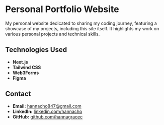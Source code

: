 # Personal Portfolio Website

My personal website dedicated to sharing my coding journey, featuring a showcase of my projects, including this site itself. It highlights my work on various personal projects and technical skills.

## Technologies Used

- **Next.js** 
- **Tailwind CSS** 
- **Web3Forms**
- **Figma**

## Contact

- **Email:** [hannacho847@gmail.com](mailto:hannacho847@gmail.com)
- **LinkedIn:** [linkedin.com/hannacho](https://www.linkedin.com/in/hanna-cho-bb407b255/)
- **GitHub:** [github.com/hannagracec](https://github.com/hannagracec)

